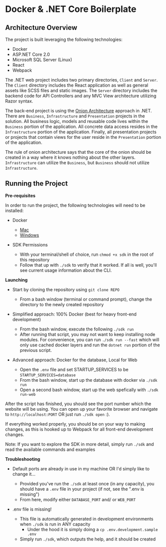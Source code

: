 # Docker & .NET Core Boilerplate

## Architecture Overview
The project is built leveraging the following technologies:

* Docker
* ASP.NET Core 2.0
* Microsoft SQL Server (Linux)
* React
* Webpack

The .NET web project includes two primary directories, `Client` and `Server`. The `Client` directory includes the React application as well as general assets like SCSS files and static images. The `Server` directory includes the backend code for API Controllers and any MVC View architecture utilizing Razor syntax.

The back-end project is using the [Onion Architecture](http://jeffreypalermo.com/blog/the-onion-architecture-part-1/) approach in .NET. There are `Business`, `Infrastructure` and `Presentation` projects in the solution. All business logic, models and reusable code lives within the `Business` portion of the application. All concrete data access resides in the `Infrastructure` portion of the application. Finally, all presentation projects or projects that contain views for the user reside in the `Presentation` portion of the application.

The rule of onion architecture says that the core of the onion should be created in a way where it knows nothing about the other layers. `Infrastructure` can utilize the `Business`, but `Business` should not utilize `Infrastructure`.


## Running the Project
**Pre-requisites**

In order to run the project, the following technologies will need to be installed:

* Docker
    * [Mac](  https://download.docker.com/mac/stable/Docker.dmg)
    * [Windows](https://download.docker.com/win/stable/Docker%20for%20Windows%20Installer.exe)

* SDK Permissions
    * With your terminal/shell of choice, run `chmod +x sdk` in the root of this repository
    * Follow that up with `./sdk` to verify that it worked. If all is well, you'll see current usage information about the CLI.
    
**Launching**

* Start by cloning the repository using `git clone REPO`
    * From a bash window (terminal or command prompt), change the directory to the newly created repository

* Simplified approach: 100% Docker (best for heavy front-end development)
    * From the bash window, execute the following `./sdk run`
    * After running that script, you may not want to keep installing node modules. For convenience, you can run `./sdk run --fast` which will only use cached docker layers and run the `dotnet run` portion of the previous script.

* Advanced approach: Docker for the database, Local for Web
    * Open the `.env` file and set STARTUP_SERVICES to be `STARTUP_SERVICES=database`
    * From the bash window, start up the database with docker via `./sdk run`
    * Open a second bash window, start up the web spefically with `./sdk run-web`


After the script has finished, you should see the port number which the website will be using. You can open up your favorite browser and navigate to `http://localhost:PORT` OR just run `./sdk open` :).

If everything worked properly, you should be on your way to making changes, as this is hooked up to Webpack for all front-end development changes.

Note: If you want to explore the SDK in more detail, simply run `./sdk` and read the available commands and examples

**Troubleshooting**

* Default ports are already in use in my machine OR I'd simply like to change it...
    * Provided you've run the `./sdk` at least once (in any capacity), you should have a `.env` file in your project (if not, see the ".env is missing")
    * From here, modify either `DATABASE_PORT` and/ or `WEB_PORT`

* .env file is missing!
    * This file is automatically generated in development environments when `./sdk` is run in ANY capacity
        * Under the hood it is simply doing a `cp .env.development.sample .env`
    * Simply run `./sdk`, which outputs the help, and it should be created



